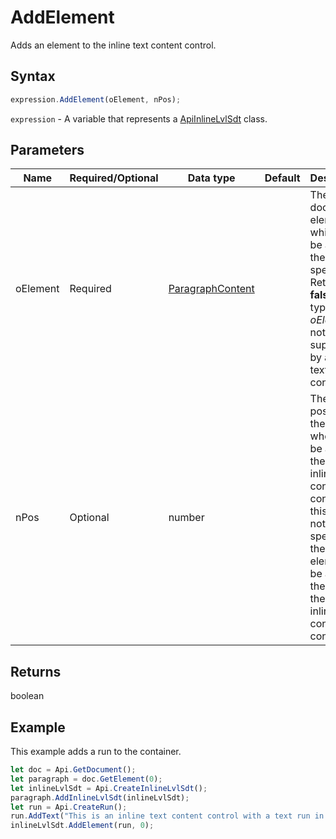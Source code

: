 # AddElement

Adds an element to the inline text content control.

## Syntax

```javascript
expression.AddElement(oElement, nPos);
```

`expression` - A variable that represents a [ApiInlineLvlSdt](../ApiInlineLvlSdt.md) class.

## Parameters

| **Name** | **Required/Optional** | **Data type** | **Default** | **Description** |
| ------------- | ------------- | ------------- | ------------- | ------------- |
| oElement | Required | [ParagraphContent](../../Enumeration/ParagraphContent.md) |  | The document element which will be added at the position specified. Returns -**false** if the type of *oElement* is not supported by an inline text content control. |
| nPos | Optional | number |  | The position of the element where it will be added to the current inline text content control. If this value is not specified, then the element will be added to the end of the current inline text content control. |

## Returns

boolean

## Example

This example adds a run to the container.

```javascript editor-
let doc = Api.GetDocument();
let paragraph = doc.GetElement(0);
let inlineLvlSdt = Api.CreateInlineLvlSdt();
paragraph.AddInlineLvlSdt(inlineLvlSdt);
let run = Api.CreateRun();
run.AddText("This is an inline text content control with a text run in it.");
inlineLvlSdt.AddElement(run, 0);
```
